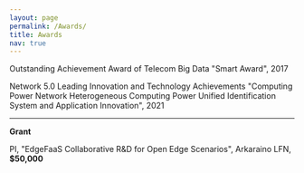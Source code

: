 ```yaml
---
layout: page
permalink: /Awards/
title: Awards
nav: true
---
```


Outstanding Achievement Award of Telecom Big Data "Smart Award", 2017

Network 5.0 Leading Innovation and Technology Achievements "Computing Power Network Heterogeneous Computing Power Unified Identification System and Application Innovation", 2021

-----------------------

**Grant**

PI, "EdgeFaaS Collaborative R&D for Open Edge Scenarios", Arkaraino LFN, **\$50,000**
